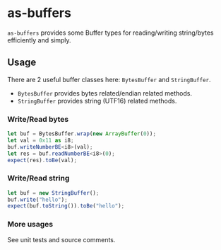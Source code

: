 # as-buffers

`as-buffers` provides some Buffer types for reading/writing string/bytes efficiently and simply.

<!-- TODO: more docs -->

## Usage

There are 2 useful buffer classes here: `BytesBuffer` and `StringBuffer`.

- `BytesBuffer` provides bytes related/endian related methods.
- `StringBuffer` provides string (UTF16) related methods.

### Write/Read bytes

```ts
let buf = BytesBuffer.wrap(new ArrayBuffer(0));
let val = 0x11 as i8;
buf.writeNumberBE<i8>(val);
let res = buf.readNumberBE<i8>(0);
expect(res).toBe(val);
```

### Write/Read string

```ts
let buf = new StringBuffer();
buf.write("hello");
expect(buf.toString()).toBe("hello");
```

### More usages

See unit tests and source comments.
